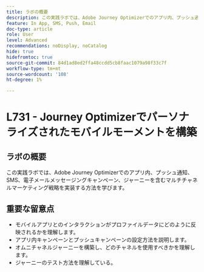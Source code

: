 ```yaml
---
title: ラボの概要
description: この実践ラボでは、Adobe Journey Optimizerでのアプリ内、プッシュ通知、SMS、電子メールメッセージングキャンペーン、ジャーニーを含むマルチチャネルマーケティング戦略を実装する方法を学びます。
feature: In App, SMS, Push, Email
doc-type: article
role: User
level: Advanced
recommendations: noDisplay, noCatalog
hide: true
hidefromtoc: true
source-git-commit: 84d1ad8ed2ffa48ccdd5cb8faac1079a98f33c7f
workflow-type: tm+mt
source-wordcount: '108'
ht-degree: 1%

---
```



# L731 - Journey Optimizerでパーソナライズされたモバイルモーメントを構築

## ラボの概要
この実践ラボでは、Adobe Journey Optimizerでのアプリ内、プッシュ通知、SMS、電子メールメッセージングキャンペーン、ジャーニーを含むマルチチャネルマーケティング戦略を実装する方法を学びます。

## 重要な留意点

* モバイルアプリとのインタラクションがプロファイルデータにどのように反映されるかを理解します。
* アプリ内キャンペーンとプッシュキャンペーンの設定方法を説明します。
* オムニチャネルジャーニーを構築し、どのチャネルを使用すべきかを理解します。
* ジャーニーのテスト方法を理解している。
